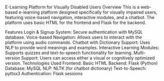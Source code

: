 E-Learning Platform for Visually Disabled Users
Overview
This is a web-based e-learning platform designed specifically for visually impaired users, featuring voice-based navigation, interactive modules, and a chatbot. The platform uses basic HTML for the frontend and Flask for the backend.

Features
Login & Signup System: Secure authentication with MySQL database.
Voice-based Navigation: Allows users to interact with the platform using audio commands.
Chatbot with Dictionary Support: Uses NLP to provide word meanings and examples.
Interactive Learning Modules: Supports quizzes and text-to-speech functionality for learning.
Multi-version Support: Users can access either a visual or cognitively optimized version.
Technologies Used
Frontend: Basic HTML
Backend: Flask (Python)
Database: MySQL
NLP: NLTK (for chatbot dictionary)
Text-to-Speech: pyttsx3
Authentication: Flask sessions
